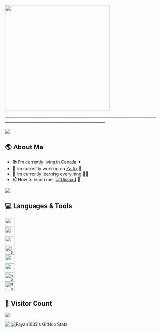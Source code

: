 ### <a href="https://github.com/Rayan1635">
<img align="center" src="https://media.giphy.com/media/23mXmFnyBpd706Gx9O/giphy.gif" width="345px">
<a>

───────────────────────────────────────────────────────────────────────────────────

<a href="https://github.com/Rayan1635">
<img align="center" src="https://readme-typing-svg.herokuapp.com?color=%2300EBC4&lines=Hey+!+I'm+Rayan1635.+%F0%9F%9A%80;Also+known+as+%E2%81%B6%E2%81%B6%E2%81%B7ekipier.+%F0%9F%8F%B4%E2%80%8D%E2%98%A0%EF%B8%8F">
<a>

## 🌎 **About Me**

- 📚 I'm currently living in Canada ✈
- 🔭 I’m currently working on [Zartix](https://discord.gg/Ez5fnpFwQa) 🤖
- 🌱 I’m currently learning everything 🐱‍👤
- 📫 How to reach me :
[![Discord](https://img.shields.io/badge/discord-9cf.svg?&?style=social&logo=discord&logoColor=black)](https://discord.com/users/790408187563999292/) 🔌
 
 <div align="left">
   <a href="https://github.com/Rayan1635" target="_blank">
      <img src="https://lanyard-profile-readme.vercel.app/api/790408187563999292">
   </a>
</div>
 
## 💻 **Languages & Tools**

<code><img height="30" src="https://img.shields.io/badge/-C++-21B500?style=flat&logo=C++&logoColor=white" /></code>  
<code><img height="30" src="https://img.shields.io/badge/-C%20Sharp-blueviolet?style=flat&logo=c%20sharp&logoColor=white" /></code>  
<code><img height="30" src="https://img.shields.io/badge/-Python-blue?style=flat&logo=python&logoColor=white" /></code>  
<code><img alt="js" height="30" src="https://img.shields.io/badge/-Javascript-yellow?style=flat&logo=javascript&logoColor=white" /></code>  
<code><img height="30" src="https://img.shields.io/badge/-Node.js-43853d?style=flat&logo=Node.js&logoColor=white" /></code>  
<code><img height="30" src="https://img.shields.io/badge/-Heroku-430098?style=flat&logo=heroku&logoColor=white" /></code>  
<code><img alt="npm" height="30" src="https://img.shields.io/badge/-npm-CB3837?style=flat&logo=npm&logoColor=white" /></code>  
<code><img alt="MongoDB" height="30" src="https://img.shields.io/badge/-MongoDB-13aa52?style=flat&logo=mongodb&logoColor=white" /></code>  
 
## 🎈 **Visitor Count**
 
<a href="https://github.com/Rayan1635">
 <p align="">
  <img src="https://profile-counter.glitch.me/Rayan1635/count.svg" />
 <p>
</a>
 
 <a href="https://github.com/Rayan1635">
  <img align="left" src="https://github-readme-stats.vercel.app/api/top-langs/?username=Rayan1635&theme=light&hide_langs_below=1" />
</a>
<a href="https://github.com/Rayan1635">
 <img align="left" src="https://github-readme-stats.vercel.app/api?username=Rayan1635&show_icons=true&theme=light&line_height=27" alt="Rayan1635's GitHub Stats" />
</a>
